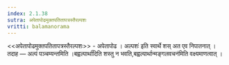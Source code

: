 ```yaml
---
index: 2.1.38
sutra: अपेतापोढमुक्तपतितापत्रस्तैरल्पशः
vritti: balamanorama
---
```


<<अपेतापोढमुक्तपतितापत्रस्तैरल्पशः>> - अपेतापोढ । अल्पशः॑ इति स्वार्थे शस् अत एव निपातनात् । तदाह — अल्पं पञ्चम्यन्तमिति ।बह्वल्पार्था॑दिति शस्तु न भवति,बह्वल्पार्थान्मङ्गलवचन॑मिति वक्ष्यमाणत्वात् । 
